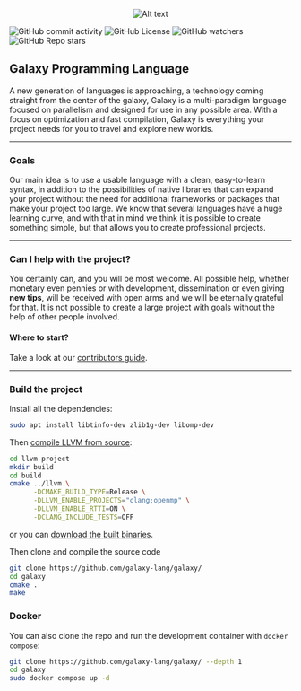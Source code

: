 <p align="center">
<img title="a title" alt="Alt text" src="https://i.ibb.co/G22K3sF/Untitled-84.png">
</p>

![GitHub commit activity](https://img.shields.io/github/commit-activity/t/galaxylabs-io/galaxy)
![GitHub License](https://img.shields.io/github/license/galaxylabs-io/galaxy)
![GitHub watchers](https://img.shields.io/github/watchers/galaxylabs-io/galaxy)
![GitHub Repo stars](https://img.shields.io/github/stars/galaxylabs-io/galaxy)

## Galaxy Programming Language
A new generation of languages ​​is approaching, a technology coming straight from the center of the galaxy, Galaxy is a multi-paradigm language focused on parallelism and designed for use in any possible area. With a focus on optimization and fast compilation, Galaxy is everything your project needs for you to travel and explore new worlds.

---

### Goals
Our main idea is to use a usable language with a clean, easy-to-learn syntax, in addition to the possibilities of native libraries that can expand your project without the need for additional frameworks or packages that make your project too large. We know that several languages ​​have a huge learning curve, and with that in mind we think it is possible to create something simple, but that allows you to create professional projects.

---

### Can I help with the project?
You certainly can, and you will be most welcome. All possible help, whether monetary even pennies or with development, dissemination or even giving **new tips**, will be received with open arms and we will be eternally grateful for that. It is not possible to create a large project with goals without the help of other people involved.

#### Where to start?
Take a look at our [contributors guide](https://github.com/galaxy-lang/galaxy/blob/main/docs/contributors_guide/start.md).

---

### Build the project

Install all the dependencies:
```bash
sudo apt install libtinfo-dev zlib1g-dev libomp-dev
```
Then [compile LLVM from source](https://github.com/llvm/llvm-project/):

```bash
cd llvm-project
mkdir build
cd build
cmake ../llvm \
      -DCMAKE_BUILD_TYPE=Release \
      -DLLVM_ENABLE_PROJECTS="clang;openmp" \
      -DLLVM_ENABLE_RTTI=ON \
      -DCLANG_INCLUDE_TESTS=OFF
```

or you can [download the built binaries](https://github.com/llvm/llvm-project/releases/tag/llvmorg-18.1.8).

Then clone and compile the source code
```bash
git clone https://github.com/galaxy-lang/galaxy/
cd galaxy
cmake .
make
```

### Docker

You can also clone the repo and run the development container with `docker compose`:

```bash
git clone https://github.com/galaxy-lang/galaxy/ --depth 1
cd galaxy
sudo docker compose up -d
```
